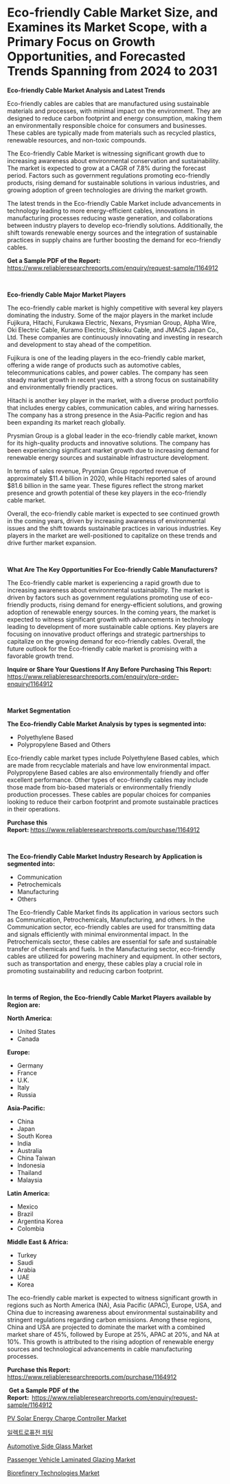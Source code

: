 <p><h1>Eco-friendly Cable Market Size, and Examines its Market Scope, with a Primary Focus on Growth Opportunities, and Forecasted Trends Spanning from 2024 to 2031</h1></p><p><strong>Eco-friendly Cable Market Analysis and Latest Trends</strong></p>
<p><p>Eco-friendly cables are cables that are manufactured using sustainable materials and processes, with minimal impact on the environment. They are designed to reduce carbon footprint and energy consumption, making them an environmentally responsible choice for consumers and businesses. These cables are typically made from materials such as recycled plastics, renewable resources, and non-toxic compounds.</p><p>The Eco-friendly Cable Market is witnessing significant growth due to increasing awareness about environmental conservation and sustainability. The market is expected to grow at a CAGR of 7.8% during the forecast period. Factors such as government regulations promoting eco-friendly products, rising demand for sustainable solutions in various industries, and growing adoption of green technologies are driving the market growth.</p><p>The latest trends in the Eco-friendly Cable Market include advancements in technology leading to more energy-efficient cables, innovations in manufacturing processes reducing waste generation, and collaborations between industry players to develop eco-friendly solutions. Additionally, the shift towards renewable energy sources and the integration of sustainable practices in supply chains are further boosting the demand for eco-friendly cables.</p></p>
<p><strong>Get a Sample PDF of the Report:&nbsp;</strong> <a href="https://www.reliableresearchreports.com/enquiry/request-sample/1164912">https://www.reliableresearchreports.com/enquiry/request-sample/1164912</a></p>
<p>&nbsp;</p>
<p><strong>Eco-friendly Cable Major Market Players</strong></p>
<p><p>The eco-friendly cable market is highly competitive with several key players dominating the industry. Some of the major players in the market include Fujikura, Hitachi, Furukawa Electric, Nexans, Prysmian Group, Alpha Wire, Oki Electric Cable, Kuramo Electric, Shikoku Cable, and JMACS Japan Co., Ltd. These companies are continuously innovating and investing in research and development to stay ahead of the competition.</p><p>Fujikura is one of the leading players in the eco-friendly cable market, offering a wide range of products such as automotive cables, telecommunications cables, and power cables. The company has seen steady market growth in recent years, with a strong focus on sustainability and environmentally friendly practices.</p><p>Hitachi is another key player in the market, with a diverse product portfolio that includes energy cables, communication cables, and wiring harnesses. The company has a strong presence in the Asia-Pacific region and has been expanding its market reach globally.</p><p>Prysmian Group is a global leader in the eco-friendly cable market, known for its high-quality products and innovative solutions. The company has been experiencing significant market growth due to increasing demand for renewable energy sources and sustainable infrastructure development.</p><p>In terms of sales revenue, Prysmian Group reported revenue of approximately $11.4 billion in 2020, while Hitachi reported sales of around $81.6 billion in the same year. These figures reflect the strong market presence and growth potential of these key players in the eco-friendly cable market.</p><p>Overall, the eco-friendly cable market is expected to see continued growth in the coming years, driven by increasing awareness of environmental issues and the shift towards sustainable practices in various industries. Key players in the market are well-positioned to capitalize on these trends and drive further market expansion.</p></p>
<p>&nbsp;</p>
<p><strong>What Are The Key Opportunities For Eco-friendly Cable Manufacturers?</strong></p>
<p><p>The Eco-friendly cable market is experiencing a rapid growth due to increasing awareness about environmental sustainability. The market is driven by factors such as government regulations promoting use of eco-friendly products, rising demand for energy-efficient solutions, and growing adoption of renewable energy sources. In the coming years, the market is expected to witness significant growth with advancements in technology leading to development of more sustainable cable options. Key players are focusing on innovative product offerings and strategic partnerships to capitalize on the growing demand for eco-friendly cables. Overall, the future outlook for the Eco-friendly cable market is promising with a favorable growth trend.</p></p>
<p><strong>Inquire or Share Your Questions If Any Before Purchasing This Report:</strong> <a href="https://www.reliableresearchreports.com/enquiry/pre-order-enquiry/1164912">https://www.reliableresearchreports.com/enquiry/pre-order-enquiry/1164912</a></p>
<p>&nbsp;</p>
<p><strong>Market Segmentation</strong></p>
<p><strong>The Eco-friendly Cable Market Analysis by types is segmented into:</strong></p>
<p><ul><li>Polyethylene Based</li><li>Polypropylene Based and Others</li></ul></p>
<p><p>Eco-friendly cable market types include Polyethylene Based cables, which are made from recyclable materials and have low environmental impact. Polypropylene Based cables are also environmentally friendly and offer excellent performance. Other types of eco-friendly cables may include those made from bio-based materials or environmentally friendly production processes. These cables are popular choices for companies looking to reduce their carbon footprint and promote sustainable practices in their operations.</p></p>
<p><strong>Purchase this Report:&nbsp;</strong><a href="https://www.reliableresearchreports.com/purchase/1164912">https://www.reliableresearchreports.com/purchase/1164912</a></p>
<p>&nbsp;</p>
<p><strong>The Eco-friendly Cable Market Industry Research by Application is segmented into:</strong></p>
<p><ul><li>Communication</li><li>Petrochemicals</li><li>Manufacturing</li><li>Others</li></ul></p>
<p><p>The Eco-friendly Cable Market finds its application in various sectors such as Communication, Petrochemicals, Manufacturing, and others. In the Communication sector, eco-friendly cables are used for transmitting data and signals efficiently with minimal environmental impact. In the Petrochemicals sector, these cables are essential for safe and sustainable transfer of chemicals and fuels. In the Manufacturing sector, eco-friendly cables are utilized for powering machinery and equipment. In other sectors, such as transportation and energy, these cables play a crucial role in promoting sustainability and reducing carbon footprint.</p></p>
<p>&nbsp;</p>
<p><strong>In terms of Region, the Eco-friendly Cable Market Players available by Region are:</strong></p>
<p>
    <p> <strong> North America: </strong>
        <ul>
            <li>United States</li>
            <li>Canada</li>
        </ul>
        </p> 
    <p> <strong> Europe: </strong>
        <ul>
            <li>Germany</li>
            <li>France</li>
            <li>U.K.</li>
            <li>Italy</li>
            <li>Russia</li>
        </ul>
        </p> 
    <p> <strong> Asia-Pacific: </strong>
        <ul>
            <li>China</li>
            <li>Japan</li>
            <li>South Korea</li>
            <li>India</li>
            <li>Australia</li>
            <li>China Taiwan</li>
            <li>Indonesia</li>
            <li>Thailand</li>
            <li>Malaysia</li>
        </ul>
        </p> 
    <p> <strong> Latin America: </strong>
        <ul>
            <li>Mexico</li>
            <li>Brazil</li>
            <li>Argentina Korea</li>
            <li>Colombia</li>
        </ul>
        </p> 
    <p> <strong> Middle East & Africa: </strong>
        <ul>
            <li>Turkey</li>
            <li>Saudi</li>
            <li>Arabia</li>
            <li>UAE</li>
            <li>Korea</li>
        </ul>
    </p>
    </p>
<p><p>The eco-friendly cable market is expected to witness significant growth in regions such as North America (NA), Asia Pacific (APAC), Europe, USA, and China due to increasing awareness about environmental sustainability and stringent regulations regarding carbon emissions. Among these regions, China and USA are projected to dominate the market with a combined market share of 45%, followed by Europe at 25%, APAC at 20%, and NA at 10%. This growth is attributed to the rising adoption of renewable energy sources and technological advancements in cable manufacturing processes.</p></p>
<p><strong>Purchase this Report: </strong><a href="https://www.reliableresearchreports.com/purchase/1164912">https://www.reliableresearchreports.com/purchase/1164912</a></p>
<p>&nbsp;<strong>Get a Sample PDF of the Report:&nbsp;&nbsp;</strong><a href="https://www.reliableresearchreports.com/enquiry/request-sample/1164912">https://www.reliableresearchreports.com/enquiry/request-sample/1164912</a></p>
<p><strong></strong></p>
<p><p><a href="https://github.com/derrinmiltonellis35gcl/Market-Research-Report-List-2/blob/main/pv-solar-energy-charge-controller-market.md">PV Solar Energy Charge Controller Market</a></p><p><a href="https://github.com/bunxhcci35271755/Market-Research-Report-List-1/blob/main/355982915685.md">일렉트로퓨전 피팅</a></p><p><a href="https://issuu.com/reportprime-2/docs/automotive-side-glass-market-size-2030.pptx">Automotive Side Glass Market</a></p><p><a href="https://issuu.com/reportprime-2/docs/passenger-vehicle-laminated-glazing-market-size-20">Passenger Vehicle Laminated Glazing Market</a></p><p><a href="https://github.com/Chiragrp22/Market-Research-Report-List-4/blob/main/biorefinery-technologies-market.md">Biorefinery Technologies Market</a></p></p>